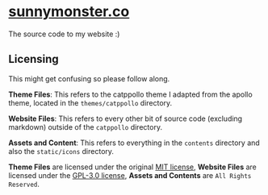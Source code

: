 # [sunnymonster.co](https://www.sunnymonster.co/)

The source code to my website :)

## Licensing

This might get confusing so please follow along.

**Theme Files**: This refers to the catppollo theme I adapted from the apollo theme,
located in the `themes/catppollo` directory.

**Website Files**: This refers to every other bit of source code (excluding markdown)
outside of the `catppollo` directory.

**Assets and Content**: This refers to everything in the `contents` directory and also
the `static/icons` directory.

**Theme Files** are licensed under the original [MIT license](themes/catppollo/LICENSE),
**Website Files** are licensed under the [GPL-3.0 license](/LICENSE),
**Assets and Contents** are `All Rights Reserved`.
